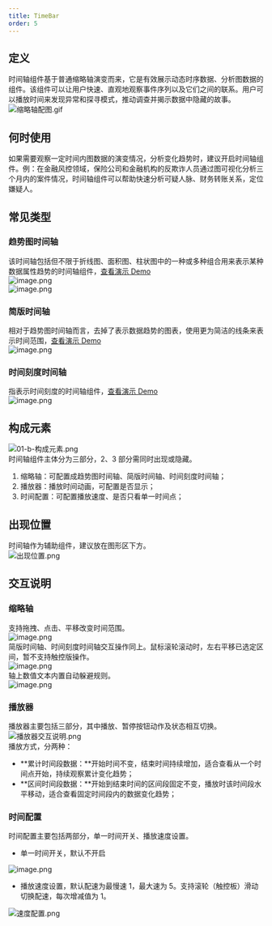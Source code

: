 ```yaml
---
title: TimeBar
order: 5
---
```


## 定义

时间轴组件基于普通缩略轴演变而来，它是有效展示动态时序数据、分析图数据的组件。该组件可以让用户快速、直观地观察事件序列以及它们之间的联系。用户可以播放时间来发现异常和探寻模式，推动调查并揭示数据中隐藏的故事。<br />![缩略轴配图.gif](https://gw.alipayobjects.com/mdn/rms_a8a5bf/afts/img/A*DGrITrxo7GMAAAAAAAAAAAAAARQnAQ)<br />

##

## 何时使用

如果需要观察一定时间内图数据的演变情况，分析变化趋势时，建议开启时间轴组件。例：在金融风控领域，保险公司和金融机构的反欺诈人员通过图可视化分析三个月内的案件情况，时间轴组件可以帮助快速分析可疑人脉、财务转账关系，定位嫌疑人。<br />

## 常见类型

### 趋势图时间轴

该时间轴包括但不限于折线图、面积图、柱状图中的一种或多种组合用来表示某种数据属性趋势的时间轴组件，[查看演示 Demo](https://g6.antv.vision/zh/examples/tool/timebar#timebar)<br />![image.png](https://gw.alipayobjects.com/mdn/rms_a8a5bf/afts/img/A*fkZzQrw6pVMAAAAAAAAAAAAAARQnAQ#align=left&display=inline&height=220&margin=%5Bobject%20Object%5D&name=image.png&originHeight=220&originWidth=1160&size=28712&status=done&style=none&width=1160)<br />![image.png](https://gw.alipayobjects.com/mdn/rms_a8a5bf/afts/img/A*sbFESKIoEyEAAAAAAAAAAAAAARQnAQ#align=left&display=inline&height=220&margin=%5Bobject%20Object%5D&name=image.png&originHeight=220&originWidth=1160&size=38865&status=done&style=none&width=1160)<br />

### 简版时间轴

相对于趋势图时间轴而言，去掉了表示数据趋势的图表，使用更为简洁的线条来表示时间范围，[查看演示 Demo](https://g6.antv.vision/zh/examples/tool/timebar#simple-timebar)<br />![image.png](https://gw.alipayobjects.com/mdn/rms_a8a5bf/afts/img/A*fmVtRIhx4GYAAAAAAAAAAAAAARQnAQ#align=left&display=inline&height=220&margin=%5Bobject%20Object%5D&name=image.png&originHeight=220&originWidth=1160&size=19284&status=done&style=none&width=1160)<br />

### 时间刻度时间轴

指表示时间刻度的时间轴组件，[查看演示 Demo](https://g6.antv.vision/zh/examples/tool/timebar#slice-timebar)<br />![image.png](https://gw.alipayobjects.com/mdn/rms_a8a5bf/afts/img/A*wDZoRZR3c50AAAAAAAAAAAAAARQnAQ#align=left&display=inline&height=220&margin=%5Bobject%20Object%5D&name=image.png&originHeight=220&originWidth=1160&size=16421&status=done&style=none&width=1160)<br />

## 构成元素

![01-b-构成元素.png](https://gw.alipayobjects.com/mdn/rms_a8a5bf/afts/img/A*jKWcTqx3OysAAAAAAAAAAAAAARQnAQ#align=left&display=inline&height=300&margin=%5Bobject%20Object%5D&name=01-b-%E6%9E%84%E6%88%90%E5%85%83%E7%B4%A0.png&originHeight=300&originWidth=1138&size=54789&status=done&style=none&width=1138)<br />时间轴组件主体分为三部分，2、3 部分需同时出现或隐藏。

1. 缩略轴：可配置成趋势图时间轴、简版时间轴、时间刻度时间轴；
1. 播放器：播放时间动画，可配置是否显示；
1. 时间配置：可配置播放速度、是否只看单一时间点；

## 出现位置

时间轴作为辅助组件，建议放在图形区下方。<br />![出现位置.png](https://gw.alipayobjects.com/mdn/rms_a8a5bf/afts/img/A*3bGeQLQdaAsAAAAAAAAAAAAAARQnAQ#align=left&display=inline&height=1090&margin=%5Bobject%20Object%5D&name=%E5%87%BA%E7%8E%B0%E4%BD%8D%E7%BD%AE.png&originHeight=1090&originWidth=1884&size=162859&status=done&style=none&width=1884)<br />

## 交互说明

### 缩略轴

支持拖拽、点击、平移改变时间范围。<br />![image.png](https://gw.alipayobjects.com/mdn/rms_a8a5bf/afts/img/A*aW0qT5R2RC4AAAAAAAAAAAAAARQnAQ#align=left&display=inline&height=706&margin=%5Bobject%20Object%5D&name=image.png&originHeight=706&originWidth=1884&size=124376&status=done&style=none&width=1884)<br />简版时间轴、时间刻度时间轴交互操作同上。鼠标滚轮滚动时，左右平移已选定区间，暂不支持触控版操作。<br />![image.png](https://gw.alipayobjects.com/mdn/rms_a8a5bf/afts/img/A*1RYlTrrpvWsAAAAAAAAAAAAAARQnAQ#align=left&display=inline&height=270&margin=%5Bobject%20Object%5D&name=image.png&originHeight=270&originWidth=1884&size=36876&status=done&style=none&width=1884)<br />轴上数值文本内置自动躲避规则。<br />![image.png](https://gw.alipayobjects.com/mdn/rms_a8a5bf/afts/img/A*8cVqT4pZw2sAAAAAAAAAAAAAARQnAQ#align=left&display=inline&height=824&margin=%5Bobject%20Object%5D&name=image.png&originHeight=824&originWidth=1884&size=137089&status=done&style=none&width=1884)<br />

### 播放器

播放器主要包括三部分，其中播放、暂停按钮动作及状态相互切换。<br />![播放器交互说明.png](https://gw.alipayobjects.com/mdn/rms_a8a5bf/afts/img/A*hxCgQLC-VV8AAAAAAAAAAAAAARQnAQ#align=left&display=inline&height=446&margin=%5Bobject%20Object%5D&name=%E6%92%AD%E6%94%BE%E5%99%A8%E4%BA%A4%E4%BA%92%E8%AF%B4%E6%98%8E.png&originHeight=446&originWidth=1884&size=30520&status=done&style=none&width=1884)<br />播放方式，分两种：

- **累计时间段数据：**开始时间不变，结束时间持续增加，适合查看从一个时间点开始，持续观察累计变化趋势；
- **区间时间段数据：**开始到结束时间的区间段固定不变，播放时该时间段水平移动，适合查看固定时间段内的数据变化趋势；

### 时间配置

时间配置主要包括两部分，单一时间开关、播放速度设置。<br />

- 单一时间开关，默认不开启

![image.png](https://gw.alipayobjects.com/mdn/rms_a8a5bf/afts/img/A*D-23S5W3EpcAAAAAAAAAAAAAARQnAQ#align=left&display=inline&height=796&margin=%5Bobject%20Object%5D&name=image.png&originHeight=796&originWidth=1884&size=94389&status=done&style=none&width=1884)<br />

- 播放速度设置，默认配速为最慢速 1，最大速为 5。支持滚轮（触控板）滑动切换配速，每次增减值为 1。

![速度配置.png](https://gw.alipayobjects.com/mdn/rms_a8a5bf/afts/img/A*Km8sQIiRgUgAAAAAAAAAAAAAARQnAQ#align=left&display=inline&height=254&margin=%5Bobject%20Object%5D&name=%E9%80%9F%E5%BA%A6%E9%85%8D%E7%BD%AE.png&originHeight=254&originWidth=1884&size=18623&status=done&style=none&width=1884)<br />
